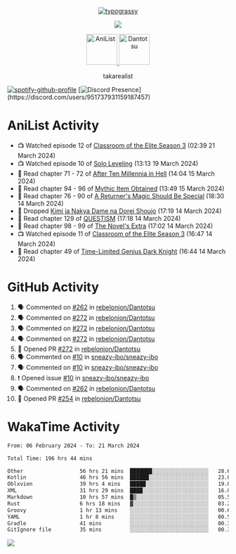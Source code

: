 
<div align="center">
<a href="https://github.com/kawarimidoll/typograssy">
    <img alt="typograssy" src="https://typograssy.deno.dev/api?text=%E3%82%B8%E3%83%A7%E3%83%B3%E3%81%A7%E3%81%99%E3%80%82%E3%81%93%E3%82%93%E3%81%AB%E3%81%A1%E3%81%AF%20%20%5E%5E%20sup%20iam%20ibo%20--&&l0=none&l1=82d9d0&l2=027353&l3=038c4c&l4=01402e&bg=none&frame=none&speed=100&comment=">
</a>
</div>
<p align="center">
  <a href="https://skillicons.dev">
    <img src="https://skillicons.dev/icons?i=vscode,html,androidstudio,mysql,rust,python" />
  </a>
</p>

<p align="center">    
    <a href="https://anilist.co/user/ibo/">
      <img src="https://cdn.discordapp.com/attachments/952538817880018944/1205219416065712178/a_f54f910e2add364a3da3bb2f2fce0c72.gif?ex=65d7930c&is=65c51e0c&hm=9005f405718eef845dce134539f2fcaa1e07f6d8a2f1674db63f2fade2df09a4&" alt="AniList" style="width: 70px; height: auto;">
    </a>  
    <a href="https://discord.gg/4HPZ5nAWwM">
      <img src="https://cdn.discordapp.com/attachments/952538817880018944/1205223909918642247/Image_resizer.gif?ex=65d7973c&is=65c5223c&hm=bbc85d63f50fce49a6b7809df28d525baade2090fc305fbd0094bd24cd34cf56&" alt="Dantotsu" style="width: 70px; height: auto;">
    </a>
</p>

<p align="center">
takarealist
</p>

[![spotify-github-profile](https://spotify-github-profile.vercel.app/api/view?uid=216np2gahwfhcjozqmzomew7i&cover_image=true&theme=novatorem&show_offline=true&background_color=121212&interchange=false&bar_color=53b14f&bar_color_cover=true)](https://spotify-github-profile.vercel.app/api/view?uid=216np2gahwfhcjozqmzomew7i&redirect=true)
[![Discord Presence](https://lanyard-profile-readme.vercel.app/api/951737931159187457?theme=dark&bg=Oe1116&animated=false&hideDiscrim=true&borderRadius=30px&idleMessage=currently%20offline...)](https://discord.com/users/951737931159187457)


# AniList Activity

<!-- ANILIST_ACTIVITY:start -->

-   📺 Watched episode 12 of [Classroom of the Elite Season 3](https://anilist.co/anime/146066) (02:39 21 March 2024)
-   📺 Watched episode 10 of [Solo Leveling](https://anilist.co/anime/151807) (13:13 19 March 2024)
-   📖 Read chapter 71 - 72 of [After Ten Millennia in Hell](https://anilist.co/manga/153284) (14:04 15 March 2024)
-   📖 Read chapter 94 - 96 of [Mythic Item Obtained](https://anilist.co/manga/151025) (13:49 15 March 2024)
-   📖 Read chapter 76 - 90 of [A Returner's Magic Should Be Special](https://anilist.co/manga/105393) (18:30 14 March 2024)
-   📖 Dropped [Kimi ja Nakya Dame na Dorei Shoujo](https://anilist.co/manga/146860) (17:19 14 March 2024)
-   📖 Read chapter 129 of [QUESTISM](https://anilist.co/manga/140837) (17:18 14 March 2024)
-   📖 Read chapter 98 - 99 of [The Novel's Extra](https://anilist.co/manga/152128) (17:02 14 March 2024)
-   📺 Watched episode 11 of [Classroom of the Elite Season 3](https://anilist.co/anime/146066) (16:47 14 March 2024)
-   📖 Read chapter 49 of [Time-Limited Genius Dark Knight](https://anilist.co/manga/165182) (16:44 14 March 2024)

<!-- ANILIST_ACTIVITY:end -->

# GitHub Activity

<!--START_SECTION:activity-->
1. 🗣 Commented on [#262](https://github.com/rebelonion/Dantotsu/issues/262#issuecomment-2015289916) in [rebelonion/Dantotsu](https://github.com/rebelonion/Dantotsu)
2. 🗣 Commented on [#272](https://github.com/rebelonion/Dantotsu/pull/272#issuecomment-2015265382) in [rebelonion/Dantotsu](https://github.com/rebelonion/Dantotsu)
3. 🗣 Commented on [#272](https://github.com/rebelonion/Dantotsu/pull/272#issuecomment-2014067708) in [rebelonion/Dantotsu](https://github.com/rebelonion/Dantotsu)
4. 🗣 Commented on [#272](https://github.com/rebelonion/Dantotsu/pull/272#issuecomment-2013992451) in [rebelonion/Dantotsu](https://github.com/rebelonion/Dantotsu)
5. 💪 Opened PR [#272](https://github.com/rebelonion/Dantotsu/pull/272) in [rebelonion/Dantotsu](https://github.com/rebelonion/Dantotsu)
6. 🗣 Commented on [#10](https://github.com/sneazy-ibo/sneazy-ibo/issues/10#issuecomment-2011006344) in [sneazy-ibo/sneazy-ibo](https://github.com/sneazy-ibo/sneazy-ibo)
7. 🗣 Commented on [#10](https://github.com/sneazy-ibo/sneazy-ibo/issues/10#issuecomment-2010995587) in [sneazy-ibo/sneazy-ibo](https://github.com/sneazy-ibo/sneazy-ibo)
8. ❗ Opened issue [#10](https://github.com/sneazy-ibo/sneazy-ibo/issues/10) in [sneazy-ibo/sneazy-ibo](https://github.com/sneazy-ibo/sneazy-ibo)
9. 🗣 Commented on [#262](https://github.com/rebelonion/Dantotsu/issues/262#issuecomment-2008609352) in [rebelonion/Dantotsu](https://github.com/rebelonion/Dantotsu)
10. 💪 Opened PR [#254](https://github.com/rebelonion/Dantotsu/pull/254) in [rebelonion/Dantotsu](https://github.com/rebelonion/Dantotsu)
<!--END_SECTION:activity-->

# WakaTime Activity

<!--START_SECTION:waka-->

```txt
From: 06 February 2024 - To: 21 March 2024

Total Time: 196 hrs 44 mins

Other                  56 hrs 21 mins  ███████░░░░░░░░░░░░░░░░░░   28.65 %
Kotlin                 46 hrs 56 mins  ██████░░░░░░░░░░░░░░░░░░░   23.86 %
Oblxvion               39 hrs 4 mins   █████░░░░░░░░░░░░░░░░░░░░   19.86 %
XML                    31 hrs 29 mins  ████░░░░░░░░░░░░░░░░░░░░░   16.01 %
Markdown               10 hrs 57 mins  █▒░░░░░░░░░░░░░░░░░░░░░░░   05.57 %
Rust                   6 hrs 18 mins   ▓░░░░░░░░░░░░░░░░░░░░░░░░   03.21 %
Groovy                 1 hr 13 mins    ░░░░░░░░░░░░░░░░░░░░░░░░░   00.62 %
YAML                   1 hr 8 mins     ░░░░░░░░░░░░░░░░░░░░░░░░░   00.58 %
Gradle                 41 mins         ░░░░░░░░░░░░░░░░░░░░░░░░░   00.35 %
GitIgnore file         35 mins         ░░░░░░░░░░░░░░░░░░░░░░░░░   00.30 %
```

<!--END_SECTION:waka-->

![](https://komarev.com/ghpvc/?username=sneazy-ibo&color=ff6e00&label=Counter&abbreviated=true)
